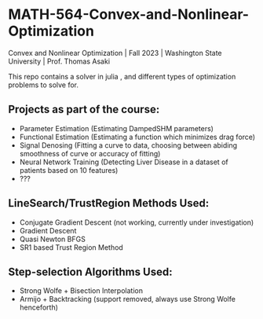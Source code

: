 # MATH-564-Convex-and-Nonlinear-Optimization
Convex and Nonlinear Optimization | Fall 2023 | Washington State University | Prof. Thomas Asaki

This repo contains a solver in julia , and different types of optimization problems to solve for.

## Projects as part of the course:
- Parameter Estimation (Estimating DampedSHM parameters)
- Functional Estimation (Estimating a function which minimizes drag force)
- Signal Denosing (Fitting a curve to data, choosing between abiding smoothness of curve or accuracy of fitting)
- Neural Network Training (Detecting Liver Disease in a dataset of patients based on 10 features)
- ???

## LineSearch/TrustRegion Methods Used:
- Conjugate Gradient Descent (not working, currently under investigation)
- Gradient Descent
- Quasi Newton BFGS
- SR1 based Trust Region Method

## Step-selection Algorithms Used:
- Strong Wolfe + Bisection Interpolation
- Armijo + Backtracking (support removed, always use Strong Wolfe henceforth)
